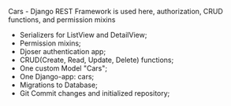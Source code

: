 Cars - Django REST Framework is used here, authorization, CRUD functions, and permission mixins

- Serializers for ListView and DetailView;
- Permission mixins;
- Djoser authentication app;
- CRUD(Create, Read, Update, Delete) functions;
- One custom Model "Cars";
- One Django-app: cars;
- Migrations to Database;
- Git Commit changes and initialized repository;
